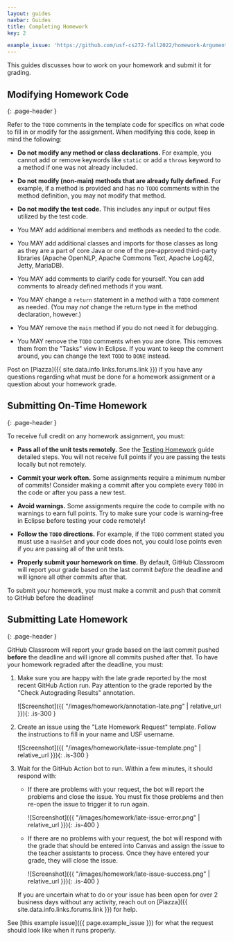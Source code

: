 ```yaml
---
layout: guides
navbar: Guides
title: Completing Homework
key: 2

example_issue: 'https://github.com/usf-cs272-fall2022/homework-ArgumentParser-template/issues/1'
---
```


This guides discusses how to work on your homework and submit it for grading.

## Modifying Homework Code
{: .page-header }

Refer to the `TODO` comments in the template code for specifics on what code to fill in or modify for the assignment. When modifying this code, keep in mind the following:

  - **Do not modify any method or class declarations.** For example, you cannot add or remove keywords like `static` or add a `throws` keyword to a method if one was not already included.

  - **Do not modify (non-main) methods that are already fully defined.** For example, if a method is provided and has no `TODO` comments within the method definition, you may not modify that method.

  - **Do not modify the test code.** This includes any input or output files utilized by the test code.

  - You MAY add additional members and methods as needed to the code.

  - You MAY add additional classes and imports for those classes as long as they are a part of core Java or one of the pre-approved third-party libraries (Apache OpenNLP, Apache Commons Text, Apache Log4j2, Jetty, MariaDB).

  - You MAY add comments to clarify code for yourself. You can add comments to already defined methods if you want.

  - You MAY change a `return` statement in a method with a `TODO` comment as needed. (You may *not* change the return type in the method declaration, however.)

  - You MAY remove the `main` method if you do not need it for debugging. 

  - You MAY remove the `TODO` comments when you are done. This removes them from the "Tasks" view in Eclipse. If you want to keep the comment around, you can change the text `TODO` to `DONE` instead.

Post on [Piazza]({{ site.data.info.links.forums.link }}) if you have any questions regarding what must be done for a homework assignment or a question about your homework grade.

## Submitting On-Time Homework
{: .page-header }

To receive full credit on any homework assignment, you must:

  - **Pass all of the unit tests remotely.** See the [Testing Homework](/guides/homework/test-homework.html) guide detailed steps. You will not receive full points if you are passing the tests locally but not remotely.

  - **Commit your work often.** Some assignments require a minimum number of commits! Consider making a commit after you complete every `TODO` in the code or after you pass a new test. <i class="fas fa-star has-text-warning"></i>

  - **Avoid warnings.** Some assignments require the code to compile with no warnings to earn full points. Try to make sure your code is warning-free in Eclipse before testing your code remotely!

  - **Follow the `TODO` directions.** For example, if the `TODO` comment stated you must use a `HashSet` and your code does not, you could lose points even if you are passing all of the unit tests.

  - **Properly submit your homework on time.** By default, GitHub Classroom will report your grade based on the last commit *before* the deadline and will ignore all other commits after that.

To submit your homework, you must make a commit and push that commit to GitHub before the deadline!

## Submitting Late Homework
{: .page-header }

GitHub Classroom will report your grade based on the last commit pushed **before** the deadline and will ignore all commits pushed after that. To have your homework regraded after the deadline, you must:

  1. Make sure you are happy with the late grade reported by the most recent GitHub Action run. Pay attention to the grade reported by the "Check Autograding Results" annotation.
      
      ![Screenshot]({{ "/images/homework/annotation-late.png" | relative_url }}){: .is-300 }

  2. Create an issue using the "Late Homework Request" template. Follow the instructions to fill in your name and USF username.

      ![Screenshot]({{ "/images/homework/late-issue-template.png" | relative_url }}){: .is-300 }

  3. Wait for the GitHub Action bot to run. Within a few minutes, it should respond with:
  
      - If there are problems with your request, the bot will report the problems and close the issue. You must fix those problems and then re-open the issue to trigger it to run again.

          ![Screenshot]({{ "/images/homework/late-issue-error.png" | relative_url }}){: .is-400 }

      - If there are no problems with your request, the bot will respond with the grade that should be entered into Canvas and assign the issue to the teacher assistants to process. Once they have entered your grade, they will close the issue.

          ![Screenshot]({{ "/images/homework/late-issue-success.png" | relative_url }}){: .is-400 }
  
      If you are uncertain what to do or your issue has been open for over 2 business days without any activity, reach out on [Piazza]({{ site.data.info.links.forums.link }}) for help.

See [this example issue]({{ page.example_issue }}) for what the request should look like when it runs properly.